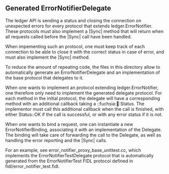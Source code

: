 ## Generated ErrorNotifierDelegate ##

The ledger API is sending a status and closing the connection on unexpected
errors for every protocol that extends ledger.ErrorNotifier. These protocols
must also implement a |Sync| method that will return when all requests called
before the |Sync| call have been handled.

When impementing such an protocol, one must keep track of each connection to be
able to close it with the correct status in case of error, and must also
implement the |Sync| method.

To reduce the amount of repeating code, the files in this directory allow to
automatically generate an ErrorNotifierDelegate and an implementation of the
base protocol that delegates to it.

When one wants to implement an protocol extending ledger.ErrorNotifier, one
therefore only need to implement the generated delegate protocol. For each
method in the initial protocol, the delegate will have a corresponding method
with an additional callback taking a ::fuchsia::ledger::Status. The implementor
must call this additional callback when the call is finished, with either
Status::OK if the call is successful, or with any error status if it is not.

When one wants to bind a request, one can instantiate a new
ErrorNotifierBinding, associating it with an implementation of the Delegate. The
binding will take care of forwarding the call to the Delegate, as well as handling
the error reporting and the |Sync| calls.

For an example, see error\_notifier\_proxy\_base\_unittest.cc, which implements
the ErrorNotifierTestDelegate protocol that is automatically generated from the
ErrorNotifierTest FIDL protocol defined in fidl/error\_notifier\_test.fidl.
